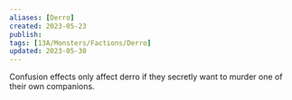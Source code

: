 ```yaml
---
aliases: [Derro]
created: 2023-05-23
publish: 
tags: [13A/Monsters/Factions/Derro]
updated: 2023-05-30
---
```


Confusion effects only affect derro if they secretly want to murder one of their own companions.
